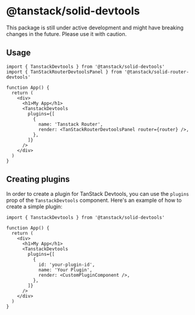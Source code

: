 # @tanstack/solid-devtools

This package is still under active development and might have breaking changes in the future. Please use it with caution.

## Usage

```tsx
import { TanstackDevtools } from '@tanstack/solid-devtools'
import { TanStackRouterDevtoolsPanel } from '@tanstack/solid-router-devtools'

function App() {
  return (
    <div>
      <h1>My App</h1>
      <TanstackDevtools
        plugins={[
          {
            name: 'Tanstack Router',
            render: <TanStackRouterDevtoolsPanel router={router} />,
          },
        ]}
      />
    </div>
  )
}
```

## Creating plugins

In order to create a plugin for TanStack Devtools, you can use the `plugins` prop of the `TanstackDevtools` component. Here's an example of how to create a simple plugin:

```tsx
import { TanstackDevtools } from '@tanstack/solid-devtools'

function App() {
  return (
    <div>
      <h1>My App</h1>
      <TanstackDevtools
        plugins={[
          {
            id: 'your-plugin-id',
            name: 'Your Plugin',
            render: <CustomPluginComponent />,
          },
        ]}
      />
    </div>
  )
}
```
